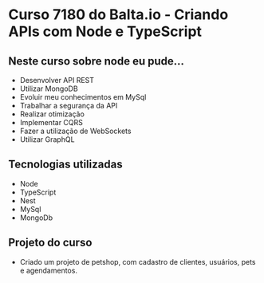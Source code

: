 # Curso 7180 do Balta.io - Criando APIs com Node e TypeScript
## Neste curso sobre node eu pude...

*   Desenvolver API REST
*   Utilizar MongoDB
*   Evoluir meu conhecimentos em MySql
*   Trabalhar a segurança da API
*   Realizar otimização
*   Implementar CQRS
*   Fazer a utilização de WebSockets
*   Utilizar GraphQL

## Tecnologias utilizadas
*   Node
*   TypeScript
*   Nest
*   MySql
*   MongoDb

## Projeto do curso
*   Criado um projeto de petshop, com cadastro de clientes, usuários, pets e agendamentos.